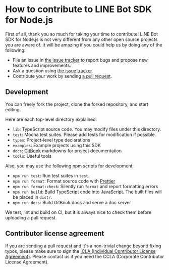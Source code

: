 # How to contribute to LINE Bot SDK for Node.js

First of all, thank you so much for taking your time to contribute! LINE Bot SDK
for Node.js is not very different from any other open source projects you are
aware of. It will be amazing if you could help us by doing any of the following:

- File an issue in [the issue tracker](https://github.com/line/line-bot-sdk-nodejs/issues)
  to report bugs and propose new features and improvements.
- Ask a question using [the issue tracker](https://github.com/line/line-bot-sdk-nodejs/issues).
- Contribute your work by sending [a pull request](https://github.com/line/line-bot-sdk-nodejs/pulls).

## Development

You can freely fork the project, clone the forked repository, and start editing.

Here are each top-level directory explained:

* `lib`: TypeScript source code. You may modify files under this directory.
* `test`: Mocha test suites. Please add tests for modification if possible.
* `types`: Project-level type declarations
* `examples`: Example projects using this SDK
* `docs`: [GitBook](https://www.gitbook.com/) markdowns for project documentation
* `tools`: Useful tools

Also, you may use the following npm scripts for development:

* `npm run test`: Run test suites in `test`.
* `npm run format`: Format source code with [Prettier](https://github.com/prettier/prettier)
* `npm run format:check`: Silently run `format` and report formatting errors
* `npm run build`: Build TypeScript code into JavaScript. The built files will
  be placed in `dist/`.
* `npm run docs`: Build GitBook docs and serve a doc server

We test, lint and build on CI, but it is always nice to check them before
uploading a pull request.

## Contributor license agreement

If you are sending a pull request and it's a non-trivial change beyond fixing
typos, please make sure to sign the [ICLA (Individual Contributor License Agreement)](https://feedback.line.me/enquete/public/919-h9Yqmr1u).
Please contact us if you need the CCLA (Corporate Contributor License Agreement).
